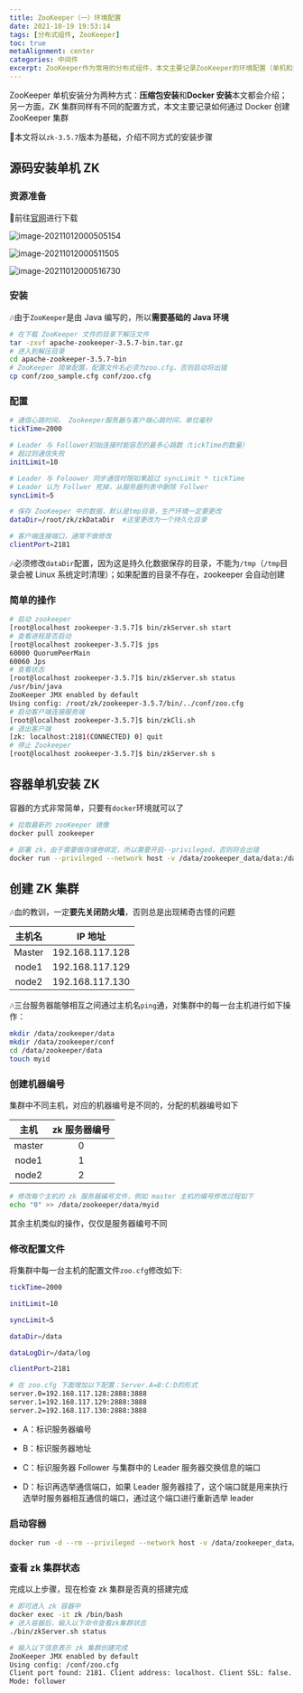 ```yaml
---
title: ZooKeeper（一）环境配置
date: 2021-10-19 19:53:14
tags: [分布式组件, ZooKeeper]
toc: true
metaAlignment: center
categories: 中间件
excerpt: ZooKeeper作为常用的分布式组件，本文主要记录ZooKeeper的环境配置（单机和集群）
---
```


<!-- toc -->

ZooKeeper 单机安装分为两种方式：**压缩包安装**和**Docker 安装**本文都会介绍；另一方面，ZK 集群同样有不同的配置方式，本文主要记录如何通过 Docker 创建 ZooKeeper 集群

:dart:本文将以`zk-3.5.7`版本为基础，介绍不同方式的安装步骤

## 源码安装单机 ZK

### 资源准备

:book:前往[官网](https://zookeeper.apache.org/)进行下载

![image-20211012000505154](/assets/images/zookeeper/image-20211012000505154.png)

![image-20211012000511505](/assets/images/zookeeper/image-20211012000511505.png)

![image-20211012000516730](/assets/images/zookeeper/image-20211012000516730.png)

### 安装

:notes:由于`ZooKeeper`是由 Java 编写的，所以**需要基础的 Java 环境**

```bash
# 在下载 ZooKeeper 文件的目录下解压文件
tar -zxvf apache-zookeeper-3.5.7-bin.tar.gz
# 进入到解压目录
cd apache-zookeeper-3.5.7-bin
# ZooKeeper 简单配置，配置文件名必须为zoo.cfg，否则启动将出错
cp conf/zoo_sample.cfg conf/zoo.cfg
```

### 配置

```bash
# 通信心跳时间， Zookeeper服务器与客户端心跳时间，单位毫秒
tickTime=2000

# Leader 与 Follower初始连接时能容忍的最多心跳数（tickTime的数量）
# 超过则通信失败
initLimit=10

# Leader 与 Foloower 同步通信时限如果超过 syncLimit * tickTime
# Leader 认为 Follwer 死掉，从服务器列表中删除 Follwer
syncLimit=5

# 保存 ZooKeeper 中的数据，默认是tmp目录，生产环境一定要更改
dataDir=/root/zk/zkDataDir	#这里更改为一个持久化目录

# 客户端连接端口，通常不做修改
clientPort=2181
```

:notes:必须修改`dataDir`配置，因为这是持久化数据保存的目录，不能为`/tmp`（`/tmp`目录会被 Linux 系统定时清理）；如果配置的目录不存在，zookeeper 会自动创建

### 简单的操作

```bash
# 启动 zookeeper
[root@localhost zookeeper-3.5.7]$ bin/zkServer.sh start
# 查看进程是否启动
[root@localhost zookeeper-3.5.7]$ jps
60000 QuorumPeerMain
60060 Jps
# 查看状态
[root@localhost zookeeper-3.5.7]$ bin/zkServer.sh status
/usr/bin/java
ZooKeeper JMX enabled by default
Using config: /root/zk/zookeeper-3.5.7/bin/../conf/zoo.cfg
# 启动客户端连接服务端
[root@localhost zookeeper-3.5.7]$ bin/zkCli.sh
# 退出客户端
[zk: localhost:2181(CONNECTED) 0] quit
# 停止 Zookeeper
[root@localhost zookeeper-3.5.7]$ bin/zkServer.sh s
```

## 容器单机安装 ZK

容器的方式非常简单，只要有`docker`环境就可以了

```bash
# 拉取最新的 zooKeeper 镜像
docker pull zookeeper

# 部署 zk，由于需要做存储卷绑定，所以需要开启--privileged，否则将会出错
docker run --privileged --network host -v /data/zookeeper_data/data:/data -v /data/zookeeper_data/conf:/conf  --name zk-2181 zookeeper
```

## 创建 ZK 集群

:notes:血的教训，一定**要先关闭防火墙**，否则总是出现稀奇古怪的问题

| 主机名 |     IP 地址     |
| :----: | :-------------: |
| Master | 192.168.117.128 |
| node1  | 192.168.117.129 |
| node2  | 192.168.117.130 |

:notes:三台服务器能够相互之间通过主机名`ping`通，对集群中的每一台主机进行如下操作：

```bash
mkdir /data/zookeeper/data
mkdir /data/zookeeper/conf
cd /data/zookeeper/data
touch myid
```

### 创建机器编号

集群中不同主机，对应的机器编号是不同的，分配的机器编号如下

|  主机  | zk 服务器编号 |
| :----: | :-----------: |
| master |       0       |
| node1  |       1       |
| node2  |       2       |

```bash
# 修改每个主机的 zk 服务器编号文件，例如 master 主机的编号修改过程如下
echo "0" >> /data/zookeeper/data/myid
```

其余主机类似的操作，仅仅是服务器编号不同

### 修改配置文件

将集群中每一台主机的配置文件`zoo.cfg`修改如下:

```bash
tickTime=2000

initLimit=10

syncLimit=5

dataDir=/data

dataLogDir=/data/log

clientPort=2181

# 在 zoo.cfg 下面增加以下配置：Server.A=B:C:D的形式
server.0=192.168.117.128:2888:3888
server.1=192.168.117.129:2888:3888
server.2=192.168.117.130:2888:3888
```

- A：标识服务器编号

- B：标识服务器地址

- C：标识服务器 Follower 与集群中的 Leader 服务器交换信息的端口

- D：标识再选举通信端口，如果 Leader 服务器挂了，这个端口就是用来执行选举时服务器相互通信的端口，通过这个端口进行重新选举 leader

### 启动容器

```bash
docker run -d --rm --privileged --network host -v /data/zookeeper_data/data:/data -v /data/zookeeper_data/conf:/conf -p 2888:2888 -p 3888:3888  --name zk zookeeper
```

### 查看 zk 集群状态

完成以上步骤，现在检查 zk 集群是否真的搭建完成

```bash
# 即可进入 zk 容器中
docker exec -it zk /bin/bash
# 进入容器后，输入以下命令查看zk集群状态
./bin/zkServer.sh status

# 输入以下信息表示 zk 集群创建完成
ZooKeeper JMX enabled by default
Using config: /conf/zoo.cfg
Client port found: 2181. Client address: localhost. Client SSL: false.
Mode: follower
```
